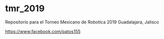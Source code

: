 # tmr_2019
Repositorio para el Torneo Mexicano de Robotica 2019 Guadalajara, Jalisco

https://www.facebook.com/patos155
